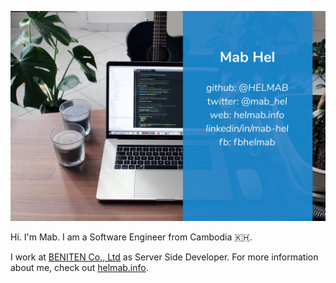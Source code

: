 ![header](https://raw.githubusercontent.com/HELMAB/HELMAB/master/assets/img/header.jpg)

Hi. I'm Mab. I am a Software Engineer from Cambodia 🇰🇭.

I work at [BENITEN Co., Ltd](https://beniten.com) as Server Side Developer. For more information about me, check out [helmab.info](https://helmab.netlify.app).
